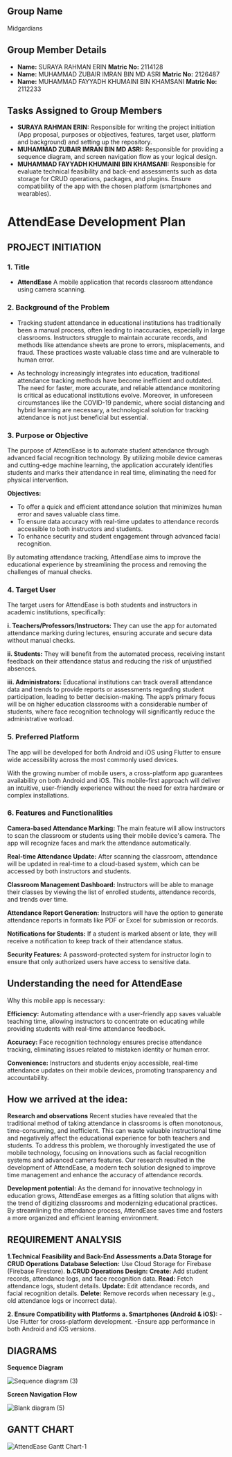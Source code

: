 ## Group Name
Midgardians

## Group Member Details
- **Name:** SURAYA RAHMAN ERIN **Matric No:** 2114128
- **Name:** MUHAMMAD ZUBAIR IMRAN BIN MD ASRI **Matric No:** 2126487
- **Name:** MUHAMMAD FAYYADH KHUMAINI BIN KHAMSANI **Matric No:** 2112233

## Tasks Assigned to Group Members
- **SURAYA RAHMAN ERIN:** Responsible for writing the project initiation (App proposal, purposes or objectives, features, target user, platform and background) and setting up the repository.
- **MUHAMMAD ZUBAIR IMRAN BIN MD ASRI:** Responsible for providing a sequence diagram, and screen navigation flow as your logical design.
- **MUHAMMAD FAYYADH KHUMAINI BIN KHAMSANI:** Responsible for evaluate technical feasibility and back-end assessments such as data storage for CRUD operations, packages, and plugins. Ensure compatibility of the app with the chosen platform (smartphones and wearables).

# AttendEase Development Plan

## PROJECT INITIATION
### 1. Title
- **AttendEase**
A mobile application that records classroom attendance using camera scanning.

### 2. Background of the Problem
- Tracking student attendance in educational institutions has traditionally been a manual process, often leading to inaccuracies, especially in large classrooms. Instructors struggle to maintain accurate records, and methods like attendance sheets are prone to errors, misplacements, and fraud. These practices waste valuable class time and are vulnerable to human error.

- As technology increasingly integrates into education, traditional attendance tracking methods have become inefficient and outdated. The need for faster, more accurate, and reliable attendance monitoring is critical as educational institutions evolve. Moreover, in unforeseen circumstances like the COVID-19 pandemic, where social distancing and hybrid learning are necessary, a technological solution for tracking attendance is not just beneficial but essential.

### 3. Purpose or Objective
The purpose of AttendEase is to automate student attendance through advanced facial recognition technology. By utilizing mobile device cameras and cutting-edge machine learning, the application accurately identifies students and marks their attendance in real time, eliminating the need for physical intervention.

**Objectives:**

- To offer a quick and efficient attendance solution that minimizes human error and saves valuable class time.
- To ensure data accuracy with real-time updates to attendance records accessible to both instructors and students.
- To enhance security and student engagement through advanced facial recognition.

By automating attendance tracking, AttendEase aims to improve the educational experience by streamlining the process and removing the challenges of manual checks.

### 4. Target User
The target users for AttendEase is both students and instructors in academic institutions, specifically:

**i. Teachers/Professors/Instructors:**
They can use the app for automated attendance marking during lectures, ensuring accurate and secure data without manual checks.

**ii. Students:** 
They will benefit from the automated process, receiving instant feedback on their attendance status and reducing the risk of unjustified absences.

**iii. Administrators:** 
Educational institutions can track overall attendance data and trends to provide reports or assessments regarding student participation, leading to better decision-making.
The app’s primary focus will be on higher education classrooms with a considerable number of students, where face recognition technology will significantly reduce the administrative worload.

### 5. Preferred Platform
The app will be developed for both Android and iOS using Flutter to ensure wide accessibility across the most commonly used devices.

With the growing number of mobile users, a cross-platform app guarantees availability on both Android and iOS. This mobile-first approach will deliver an intuitive, user-friendly experience without the need for extra hardware or complex installations.

### 6. Features and Functionalities
**Camera-based Attendance Marking:**
The main feature will allow instructors to scan the classroom or students using their mobile device's camera. The app will recognize faces and mark the attendance automatically.

**Real-time Attendance Update:**
After scanning the classroom, attendance will be updated in real-time to a cloud-based system, which can be accessed by both instructors and students.

**Classroom Management Dashboard:**
Instructors will be able to manage their classes by viewing the list of enrolled students, attendance records, and trends over time.

**Attendance Report Generation:**
Instructors will have the option to generate attendance reports in formats like PDF or Excel for submission or records.

**Notifications for Students:**
If a student is marked absent or late, they will receive a notification to keep track of their attendance status.

**Security Features:**
A password-protected system for instructor login to ensure that only authorized users have access to sensitive data.

## Understanding the need for AttendEase
Why this mobile app is necessary:

**Efficiency:** Automating attendance with a user-friendly app saves valuable teaching time, allowing instructors to concentrate on educating while providing students with real-time attendance feedback.

**Accuracy:** Face recognition technology ensures precise attendance tracking, eliminating issues related to mistaken identity or human error.

**Convenience:** Instructors and students enjoy accessible, real-time attendance updates on their mobile devices, promoting transparency and accountability.

## How we arrived at the idea:
**Research and observations**
Recent studies have revealed that the traditional method of taking attendance in classrooms is often monotonous, time-consuming, and inefficient. This can waste valuable instructional time and negatively affect the educational experience for both teachers and students. To address this problem, we thoroughly investigated the use of mobile technology, focusing on innovations such as facial recognition systems and advanced camera features. Our research resulted in the development of AttendEase, a modern tech solution designed to improve time management and enhance the accuracy of attendance records. 

**Development potential:**
As the demand for innovative technology in education grows, AttendEase emerges as a fitting solution that aligns with the trend of digitizing classrooms and modernizing educational practices. By streamlining the attendance process, AttendEase saves time and fosters a more organized and efficient learning environment.

## REQUIREMENT ANALYSIS
**1.Technical Feasibility and Back-End Assessments**
    **a.Data Storage for CRUD Operations**
        **Database Selection:** Use Cloud Storage for Firebase (Firebase Firestore).
    **b.CRUD Operations Design:**
        **Create:** Add student records, attendance logs, and face recognition data.
        **Read:** Fetch attendance logs, student details.
        **Update:** Edit attendance records, and facial recognition details.
        **Delete:** Remove records when necessary (e.g., old attendance logs or incorrect data).

**2. Ensure Compatibility with Platforms**
     **a. Smartphones (Android & iOS):**
            -Use Flutter for cross-platform development.
            -Ensure app performance in both Android and iOS versions.
        
## DIAGRAMS
**Sequence Diagram**

![Sequence diagram (3)](https://github.com/user-attachments/assets/a19a1e9a-e5a8-4e1c-93e4-926c5638e5e5)

**Screen Navigation Flow**

![Blank diagram (5)](https://github.com/user-attachments/assets/55bd1d5f-6868-44d6-aae0-067aefde52f9)

## GANTT CHART
![AttendEase Gantt Chart-1](https://github.com/user-attachments/assets/d3b1cdea-28f3-4ceb-a47a-f6b6e0634c50)
